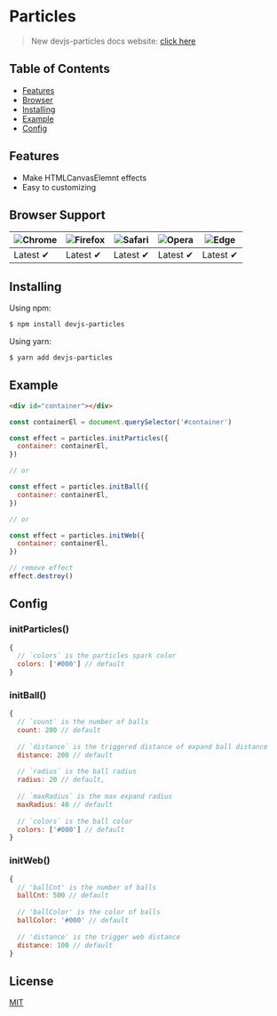# Particles

> New devjs-particles docs website: [click here](https://devjs-particles-docs.vercel.app/)

## Table of Contents

  - [Features](#features)
  - [Browser](#browser-support)
  - [Installing](#installing)
  - [Example](#example)
  - [Config](#config)

## Features

- Make HTMLCanvasElemnt effects
- Easy to customizing

## Browser Support

![Chrome](https://raw.githubusercontent.com/alrra/browser-logos/main/src/chrome/chrome_48x48.png) | ![Firefox](https://raw.githubusercontent.com/alrra/browser-logos/main/src/firefox/firefox_48x48.png) | ![Safari](https://raw.githubusercontent.com/alrra/browser-logos/main/src/safari/safari_48x48.png) | ![Opera](https://raw.githubusercontent.com/alrra/browser-logos/main/src/opera/opera_48x48.png) | ![Edge](https://raw.githubusercontent.com/alrra/browser-logos/main/src/edge/edge_48x48.png) |
--- | --- | --- | --- | --- |
Latest ✔ | Latest ✔ | Latest ✔ | Latest ✔ | Latest ✔ |

## Installing

Using npm:
```bash
$ npm install devjs-particles
```

Using yarn:
```bash
$ yarn add devjs-particles
```

## Example

```html
<div id="container"></div>
```
``` javascript
const containerEl = document.querySelector('#container')

const effect = particles.initParticles({
  container: containerEl,
})

// or

const effect = particles.initBall({
  container: containerEl,
})

// or

const effect = particles.initWeb({
  container: containerEl,
})

// remove effect
effect.destroy()
```

## Config

### initParticles()
```javascript
{
  // `colors` is the particles spark color
  colors: ['#000'] // default
}
```

### initBall()
```javascript
{
  // `count` is the number of balls
  count: 200 // default
  
  // `distance` is the triggered distance of expand ball distance
  distance: 200 // default
  
  // `radius` is the ball radius
  radius: 20 // default,
  
  // `maxRadius` is the max expand radius
  maxRadius: 40 // default
  
  // `colors` is the ball color
  colors: ['#000'] // default
}
```

### initWeb()
```javascript
{
  // 'ballCnt' is the number of balls
  ballCnt: 500 // default
  
  // 'ballColor' is the color of balls
  ballColor: '#000' // default
  
  // 'distance' is the trigger web distance
  distance: 100 // default
}
```

## License

[MIT](LICENSE)